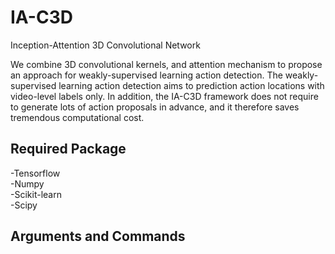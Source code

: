 # IA-C3D
Inception-Attention 3D Convolutional Network

We combine 3D convolutional kernels, and attention mechanism to propose an approach for weakly-supervised learning action detection. The weakly-supervised learning action detection aims to prediction action locations with video-level labels only. In addition, the IA-C3D framework does not require to generate lots of action proposals in advance, and it therefore saves tremendous computational cost.

## Required Package
-Tensorflow <br/>
-Numpy <br/>
-Scikit-learn <br/>
-Scipy <br/>

## Arguments and Commands
